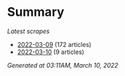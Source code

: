 # Summary
*Latest scrapes*
* [2022-03-09](https://github.com/nuuuwan/news_lk/blob/data/news_lk.2022-03-09.json) (172 articles)
* [2022-03-10](https://github.com/nuuuwan/news_lk/blob/data/news_lk.2022-03-10.json) (9 articles)

*Generated at 03:11AM, March 10, 2022*